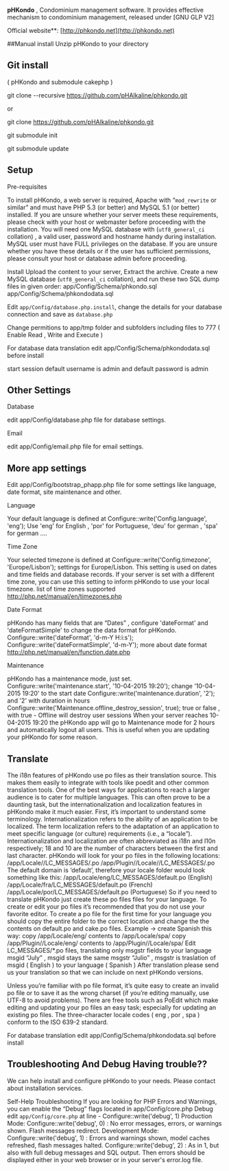 
**pHKondo** , Condominium management software. 
It provides effective mechanism to condominium management, released under [GNU GLP V2]

Official website**: [http://phkondo.net](http://phkondo.net)

##Manual install
Unzip pHKondo to your directory

## Git install 
( pHKondo and submodule cakephp )

git clone --recursive https://github.com/pHAlkaline/phkondo.git

or

git clone https://github.com/pHAlkaline/phkondo.git

git submodule init

git submodule update

## Setup
Pre-requisites

To install pHKondo, a web server is required, Apache with “`mod_rewrite` or similar” and must have PHP 5.3 (or better) and MySQL 5.1 (or better) installed.
If you are unsure whether your server meets these requirements, please check with your host or webmaster before proceeding with the installation.
You will need one MySQL database with (`utf8_general_ci` collation) , a valid user, password and hostname handy during installation.
MySQL user must have FULL privileges on the database. If you are unsure whether you have these details or if the user has sufficient permissions, please consult your host or database admin before proceeding.

Install
Upload the content to your server, Extract the archive.
Create a new MySQL database (`utf8_general_ci` collation), and run these two SQL dump files in given order:
app/Config/Schema/phkondo.sql
app/Config/Schema/phkondodata.sql

Edit `app/Config/database.php.install`, change the details for your database connection and save as `database.php`

Change permitions to app/tmp folder and subfolders including files to 777 ( Enable Read , Write and Execute )

For database data translation edit app/Config/Schema/phkondodata.sql before install

start session default username is admin and default password is admin

## Other Settings
Database

edit app/Config/database.php file for database settings.

Email

edit app/Config/email.php file for email settings.

## More app settings

Edit app/Config/bootstrap_phapp.php file for some settings like language, date format, site maintenance and other.

Language

Your default language is defined at
Configure::write('Config.language', 'eng');
Use 'eng' for English , 'por' for Portuguese, 'deu' for german , 'spa' for german ….

Time Zone

Your selected timezone is defined at
Configure::write('Config.timezone', 'Europe/Lisbon'); settings for Europe/Lisbon.
This setting is used on dates and time fields and database records.
If your server is set with a different time zone, you can use this setting to inform pHKondo to use your local timezone.
list of time zones supported http://php.net/manual/en/timezones.php

Date Format

pHKondo has many fields that are “Dates” , configure 'dateFormat' and 'dateFormatSimple' to change the data format for pHKondo. 
Configure::write('dateFormat', 'd-m-Y H:i:s'); 
Configure::write('dateFormatSimple', 'd-m-Y'); 
more about date format http://php.net/manual/en/function.date.php

Maintenance

pHKondo has a maintenance mode, just set. 
Configure::write('maintenance.start', '10-04-2015 19:20'); change '10-04-2015 19:20' to the start date 
Configure::write('maintenance.duration', '2'); and '2' with duration in hours 
Configure::write('Maintenance.offline_destroy_session', true); true or false , with true - Offline will destroy user sessions 
When your server reaches 10-04-2015 19:20 the pHKondo app will go to Maintenance mode for 2 hours and automatically logout all users. 
This is useful when you are updating your pHKondo for some reason. 

## Translate 

The i18n features of pHKondo use po files as their translation source.
This makes them easily to integrate with tools like poedit and other common translation tools.
One of the best ways for applications to reach a larger audience is to cater for multiple languages.
This can often prove to be a daunting task, but the internationalization and localization features in pHKondo make it much easier.
First, it’s important to understand some terminology.
Internationalization refers to the ability of an application to be localized.
The term localization refers to the adaptation of an application to meet specific language (or culture) requirements (i.e., a “locale”).
Internationalization and localization are often abbreviated as i18n and l10n respectively; 18 and 10 are the number of characters between the first and last character.
pHKondo will look for your po files in the following locations:
/app/Locale/<locale>/LC_MESSAGES/<domain>.po 
/app/Plugin/<pluginame>/Locale/<locale>/LC_MESSAGES/<domain>.po 
The default domain is ‘default’, therefore your locale folder would look something like this: 
/app/Locale/eng/LC_MESSAGES/default.po (English)
/app/Locale/fra/LC_MESSAGES/default.po (French)
/app/Locale/por/LC_MESSAGES/default.po (Portuguese)
So if you need to translate pHKondo just create these po files files for your language.
To create or edit your po files it’s recommended that you do not use your favorite editor.
To create a po file for the first time for your language you should copy the entire folder to the correct location and change the the contents on default.po and cake.po files.
Example → create Spanish this way: 
copy /app/Locale/eng/ contents to /app/Locale/spa/ 
copy /app/Plugin/<pluginame>/Locale/eng/ contents to /app/Plugin/<pluginame>/Locale/spa/ 
Edit LC_MESSAGES/*.po files, 
translating only msgstr fields to your language
msgid “July” , msgid stays the same 
msgstr “Julio” , msgstr is traslation of msgid ( English ) to your language ( Spanish ) 
After translation please send us your translation so that we can include on next pHKondo versions.

Unless you’re familiar with po file format, it’s quite easy to create an invalid po file or to save it as the wrong charset (if you’re editing manually, use UTF-8 to avoid problems). 
There are free tools such as PoEdit which make editing and updating your po files an easy task; especially for updating an existing po files.
The three-character locale codes ( eng , por , spa ) conform to the ISO 639-2 standard.

For database translation edit app/Config/Schema/phkondodata.sql before install


## Troubleshooting And Debug Having trouble??

We can help install and configure pHKondo to your needs. Please contact about installation services.

Self-Help Troubleshooting
If you are looking for PHP Errors and Warnings, you can enable the “Debug” flags located in app/Config/core.php
Debug
edit `app/Config/core.php` at line - Configure::write('debug', 1)
Production Mode:
Configure::write('debug', 0) : No error messages, errors, or warnings shown. Flash messages redirect.
Development Mode:
Configure::write('debug', 1) : Errors and warnings shown, model caches refreshed, flash messages halted.
Configure::write('debug', 2) : As in 1, but also with full debug messages and SQL output.
Then errors should be displayed either in your web browser or in your server's error.log file. 

